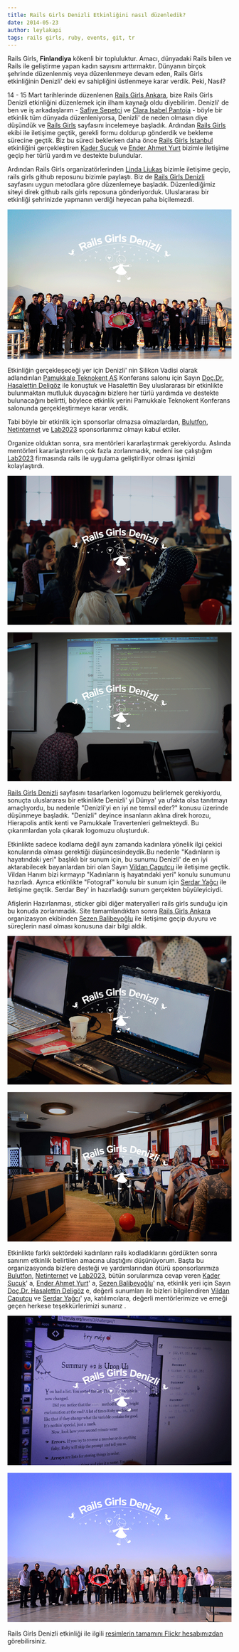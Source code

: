 ```yaml
---
title: Rails Girls Denizli Etkinliğini nasıl düzenledik?
date: 2014-05-23
author: leylakapi
tags: rails girls, ruby, events, git, tr
---
```


Rails Girls, **Finlandiya** kökenli bir  topluluktur. Amacı, dünyadaki Rails bilen ve Rails ile geliştirme yapan kadın sayısını arttırmaktır.
Dünyanın birçok şehrinde düzenlenmiş veya düzenlenmeye devam eden, Rails Girls etkinliğinin Denizli' deki ev sahipliğini üstlenmeye karar verdik. Peki, Nasıl?

14 - 15 Mart tarihlerinde düzenlenen [Rails Girls Ankara](http://railsgirls.com/ankara), bize Rails Girls Denizli etkinliğini düzenlemek için ilham kaynağı oldu diyebilirim. Denizli' de ben ve iş arkadaşlarım - [Safiye Sepetçi](https://twitter.com/safiyesepetci)
ve [Clara Isabel Pantoja](https://twitter.com/klapancg) - böyle bir etkinlik tüm dünyada düzenleniyorsa, Denizli' de neden olmasın diye düşündük ve [Rails Girls](http://railsgirls.com/)
sayfasını incelemeye başladık. Ardından [Rails Girls](http://railsgirls.com/) ekibi ile iletişime geçtik, gerekli formu doldurup gönderdik ve bekleme sürecine geçtik.
Biz bu süreci beklerken daha önce [Rails Girls İstanbul](http://railsgirls.com/istanbul) etkinliğini gerçekleştiren [Kader Sucuk](https://twitter.com/sucuklukfasulye) ve [Ender Ahmet Yurt](https://twitter.com/enderahmetyurt) bizimle iletişime geçip
her türlü yardım ve destekte bulundular.

Ardından Rails Girls organizatörlerinden [Linda Liukas](https://twitter.com/lindaliukas) bizimle iletişime geçip, rails girls github reposunu bizimle paylaştı.
Biz de [Rails Girls Denizli](http://railsgirls.com/denizli) sayfasını uygun metodlara göre düzenlemeye başladık. Düzenlediğimiz siteyi direk github rails girls reposuna gönderiyorduk.
Uluslararası bir etkinliği şehrinizde yapmanın verdiği heyecan paha biçilemezdi.

![Rails Girls Denizli](../assets/images/articles/2014-05-23-rails-girls-event/railsgirls7.jpg)

Etkinliğin gerçekleşeceği yer için Denizli' nin Silikon Vadisi olarak adlandırılan [Pamukkale Teknokent AŞ](http://www.pauteknokent.com.tr/) Konferans salonu için
Sayın [Doç.Dr. Hasalettin Deligöz](http://hdeligoz.pau.edu.tr/?lang=en) ile konuştuk ve Hasalettin Bey uluslararası bir etkinlikte bulunmaktan mutluluk duyacağını bizlere her türlü yardımda ve destekte
bulunacağını belirtti, böylece etkinlik yerini Pamukkale Teknokent Konferans salonunda gerçekleştirmeye karar verdik.

Tabi böyle bir etkinlik için sponsorlar olmazsa olmazlardan, [Bulutfon](https://bulutfon.com/), [Netinternet](http://www.netinternet.com.tr/) ve
[Lab2023](http://lab2023.com/) sponsorlarımız olmayı kabul ettiler.

Organize olduktan sonra, sıra mentörleri kararlaştırmak gerekiyordu. Aslında mentörleri kararlaştırırken çok fazla zorlanmadık, nedeni ise çalıştığım
[Lab2023](http://lab2023.com/) firmasında rails ile uygulama geliştiriliyor olması işimizi kolaylaştırdı.

![Rails Girls Denizli](../assets/images/articles/2014-05-23-rails-girls-event/railsgirls1.jpg)

![Rails Girls Denizli](../assets/images/articles/2014-05-23-rails-girls-event/railsgirls2.jpg)

[Rails Girls Denizli](http://railsgirls.com/denizli) sayfasını tasarlarken logomuzu belirlemek gerekiyordu, sonuçta uluslararası bir etkinlikte Denizli' yi Dünya' ya
ufakta olsa tanıtmayı amaçlıyordu, bu nedenle "Denizli'yi en iyi ne temsil eder?" konusu üzerinde düşünmeye başladık. "Denizli" deyince insanların aklına direk horozu, Hierapolis antik kenti ve Pamukkale Travertenleri gelmekteydi.
Bu çıkarımlardan yola çıkarak logomuzu oluşturduk.

Etkinlikte sadece kodlama değil aynı zamanda kadınlara yönelik ilgi çekici konularında olması gerektiği düşüncesindeydik.Bu nedenle "Kadınların iş hayatındaki yeri"
başlıklı bir sunum için, bu sunumu Denizli' de en iyi aktarabilecek bayanlardan biri olan Sayın [Vildan Çaputçu](http://www.anjeads.com/tasarimcilar/vildan-caputcu) ile
iletişime geçtik. Vildan Hanım bizi kırmayıp "Kadınların iş hayatındaki yeri" konulu sunumunu hazırladı. Ayrıca etkinlikte "Fotograf" konulu bir sunum için [Serdar Yağcı](https://twitter.com/Sevliya)
ile iletişime geçtik. Serdar Bey' in hazırladığı sunum gerçekten büyüleyiciydi.


Afişlerin Hazırlanması, sticker gibi diğer materyalleri rails girls sunduğu için bu konuda zorlanmadık. Site tamamlandıktan sonra [Rails Girls Ankara](http://railsgirls.com/ankara) organizasyon ekibinden [Sezen Balibeyoğlu](https://twitter.com/SezenBalibeyolu)
ile iletişime geçip duyuru ve süreçlerin nasıl olması konusuna dair bilgi aldık.

![Rails Girls Denizli](../assets/images/articles/2014-05-23-rails-girls-event/railsgirls3.jpg)

![Rails Girls Denizli](../assets/images/articles/2014-05-23-rails-girls-event/railsgirls4.jpg)

Etkinlikte farklı sektördeki kadınların rails kodladıklarını gördükten sonra sanırım etkinlik belirtilen amacına ulaştığını düşünüyorum.
Başta bu organizasyonda bizlere desteği ve yardımlarından ötürü sponsorlarımıza [Bulutfon](https://bulutfon.com/), [Netinternet](http://www.netinternet.com.tr/)
ve [Lab2023](http://lab2023.com/), bütün sorularımıza cevap veren [Kader Sucuk](https://twitter.com/sucuklukfasulye)' a, [Ender Ahmet Yurt](https://twitter.com/enderahmetyurt)' a, [Sezen Balibeyoğlu](https://twitter.com/SezenBalibeyolu)' na,
etkinlik yeri için Sayın [Doç.Dr. Hasalettin Deligöz](http://hdeligoz.pau.edu.tr/?lang=en) e, değerli sunumları ile bizleri bilgilendiren  [Vildan Çaputçu](http://www.anjeads.com/tasarimcilar/vildan-caputcu) ve [Serdar Yağcı](https://twitter.com/Sevliya)' ya, katılımcılara, değerli mentörlerimize ve emeği geçen herkese teşekkürlerimizi sunarız .

![Rails Girls Denizli](../assets/images/articles/2014-05-23-rails-girls-event/railsgirls5.jpg)

![Rails Girls Denizli](../assets/images/articles/2014-05-23-rails-girls-event/railsgirls6.jpg)

Rails Girls Denizli etkinliği ile ilgili [resimlerin tamamını Flickr hesabımızdan](https://www.flickr.com/photos/122188945@N05/sets/72157644393068979/) görebilirsiniz.